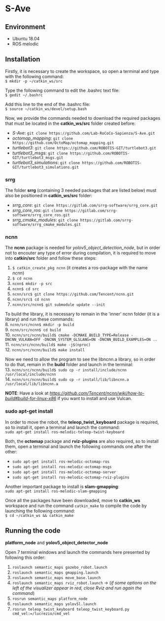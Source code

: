 # S-Ave

## Environment
* Ubuntu 18.04
* ROS melodic

## Installation
Firstly, it is necessary to create the workspace, so open a terminal and type with the following command: </br>
`$ mkdir -p ~/catkin_ws/src` </br>

Type the following command to edit the .bashrc text file: </br>
`$ gedit ~/.bashrc` </br>

Add this line to the end of the .bashrc file: </br>
`$ source ~/catkin_ws/devel/setup.bash` </br>

Now, we provide the commands needed to download the required packages that must be located in the **catkin_ws/src** folder created before:
* *S-Ave*: `git clone https://github.com/Lab-RoCoCo-Sapienza/S-Ave.git`
* *octomap_mapping*: `git clone https://github.com/OctoMap/octomap_mapping.git`
* *turtlebot3*: `git clone https://github.com/ROBOTIS-GIT/turtlebot3.git`
* *turtlebot3_msgs*: `git clone https://github.com/ROBOTIS-GIT/turtlebot3_msgs.git`
* *turtlebot3_simulations*: `git clone https://github.com/ROBOTIS-GIT/turtlebot3_simulations.git` </br>

### srrg
The folder **srrg** (containing 3 needed packages that are listed below) must also be positioned in **catkin_ws/src** folder:
* *srrg_core*: `git clone https://gitlab.com/srrg-software/srrg_core.git`
* *srrg_core_ros*: `git clone https://gitlab.com/srrg-software/srrg_core_ros.git`
* *srrg_cmake_modules*: `git clone https://gitlab.com/srrg-software/srrg_cmake_modules.git` </br>

### ncnn
The **ncnn** package is needed for *yolov5_object_detection_node*, but in order not to encouter any type of error during compilation, it is required to move into **catkin/src** folder and follow these steps:
  1. `$ catkin_create_pkg ncnn` (it creates a ros-package with the name *ncnn*) </br>
  2. `$ cd ncnn` </br>
  3. `ncnn$ mkdir -p src` </br>
  4. `ncnn$ cd src` </br>
  5. `ncnn/src$ git clone https://github.com/Tencent/ncnn.git` </br>
  6. `ncnn/src$ cd ncnn` </br>
  7. `ncnn/src/ncnn$ git submodule update --init` </br>

To build the library, it is necessary to remain in the 'inner' ncnn folder (it is a library) and run these commands: </br>
  8. `ncnn/src/ncnn$ mkdir -p build` </br>
  9. `ncnn/src/ncnn$ cd build` </br>
  10. `ncnn/src/ncnn/build$ cmake -DCMAKE_BUILD_TYPE=Release -DNCNN_VULKAN=OFF -DNCNN_SYSTEM_GLSLANG=ON -DNCNN_BUILD_EXAMPLES=ON ..` </br>
  11. `ncnn/src/ncnn/build$ make -j$(nproc)` </br>
  12. `ncnn/src/ncnn/build$ make install` </br>

Now we need to allow the program to see the libncnn.a library, so in order to do that, remain in the **build** folder and launch in the terminal: </br>
  13. `ncnn/src/ncnn/build$ sudo cp -r install/include/ncnn /usr/local/include/ncnn` </br>
  14. `ncnn/src/ncnn/build$ sudo cp -r install/lib/libncnn.a /usr/local/lib/libncnn.a` </br>

**NOTE**: Have a look at *https://github.com/Tencent/ncnn/wiki/how-to-build#build-for-linux-x86* if you want to install and use Vulcan. </br> 

### sudo apt-get install
In order to move the robot, the **teleop_twist_keyboard** package is required, so to install it, open a terminal and launch the command: </br> 
`sudo apt-get install ros-melodic-teleop-twist-keyboard` </br>

Both, the **octomap** package and **rviz-plugins** are also required, so to install them, open a terminal and launch the following commands one after the other:
* `sudo apt-get install ros-melodic-octomap-ros` 
* `sudo apt-get install ros-melodic-octomap-msgs` 
* `sudo apt-get install ros-melodic-octomap-server` 
* `sudo apt-get install ros-melodic-octomap-rviz-plugins` </br>

Another important package to install is **slam-gmapping**: </br>
`sudo apt-get install ros-melodic-slam-gmapping` </br>

Once all the packages have been downloaded, move to **catkin_ws** workspace and run the command `catkin_make` to compile the code by launching the following command: </br>
`$ cd ~/catkin_ws && catkin_make`

## Running the code
**platform_node** and **yolov5_object_detector_node**

Open 7 terminal windows and launch the commands here presented by following this order:
  1. `roslaunch semantic_maps gazebo_robot.launch`
  2. `roslaunch semantic_maps gmapping.launch`
  3. `roslaunch semantic_maps move_base.launch`
  4. `roslaunch semantic_maps rviz_robot.launch` -> (*if some options on the left of the visualizer appear in red, close Rviz and run again the command*)
  5. `rosrun semantic_maps platform_node`
  6. `roslaunch semantic_maps yolov5l.launch`
  7. `rosrun teleop_twist_keyboard teleop_twist_keyboard.py cmd_vel:=/lucrezio/cmd_vel`
  
  
